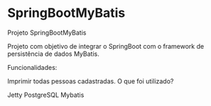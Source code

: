 # SpringBootMyBatis

Projeto SpringBootMyBatis

Projeto com objetivo de integrar o SpringBoot com o framework de persistência de dados MyBatis.

Funcionalidades:

Imprimir todas pessoas cadastradas.
O que foi utilizado?

Jetty
PostgreSQL
Mybatis
